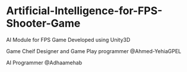 # Artificial-Intelligence-for-FPS-Shooter-Game
AI Module for FPS Game Developed using Unity3D

Game Cheif Designer and Game Play programmer
@Ahmed-YehiaGPEL

AI Programmer
@Adhaamehab
